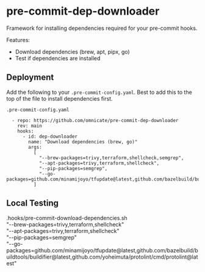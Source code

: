 # pre-commit-dep-downloader

Framework for installing dependencies required for your pre-commit hooks.

Features:

- Download dependencies (brew, apt, pipx, go)
- Test if dependencies are installed

## Deployment

Add the following to your `.pre-commit-config.yaml`. Best to add this to the top of the file to install dependencies first.

`.pre-commit-config.yaml`

```
  - repo: https://github.com/omnicate/pre-commit-dep-downloader
    rev: main
    hooks:
      - id: dep-downloader
        name: "Download dependencies (brew, go)"
        args:
          [
            "--brew-packages=trivy,terraform,shellcheck,semgrep",
            "--apt-packages=trivy,terraform,shellcheck",
            "--pip-packages=semgrep",
            "--go-packages=github.com/minamijoyo/tfupdate@latest,github.com/bazelbuild/buildtools/buildifier@latest,github.com/yoheimuta/protolint/cmd/protolint@latest",
          ]
```

## Local Testing

.hooks/pre-commit-download-dependencies.sh \
 "--brew-packages=trivy,terraform,shellcheck" \
 "--apt-packages=trivy,terraform,shellcheck" \
 "--pip-packages=semgrep" \
 "--go-packages=github.com/minamijoyo/tfupdate@latest,github.com/bazelbuild/buildtools/buildifier@latest,github.com/yoheimuta/protolint/cmd/protolint@latest"
